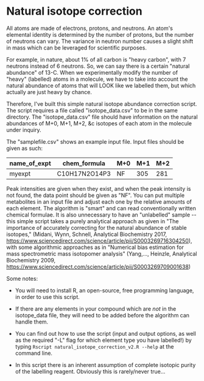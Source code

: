 # Natural isotope correction

All atoms are made of electrons, protons, and neutrons. An atom's elemental identity is determined by the number of protons, but the number of neutrons can vary. The variance in neutron number causes a slight shift in mass which can be leveraged for scientific purposes.

For example, in nature, about 1% of all carbon is "heavy carbon", with 7 neutrons instead of 6 neutrons. So, we can say there is a certain "natural abundance" of 13-C. When we experimentally modify the number of "heavy" (labelled) atoms in a molecule, we have to take into account the natural abundance of atoms that will LOOK like we labelled them, but which actually are just heavy by chance.

Therefore, I've built this simple natural isotope abundance correction script. The script requires a file called "isotope_data.csv" to be in the same directory. The "isotope_data.csv" file should have information on the natural abundances of M+0, M+1, M+2, &c isotopes of each atom in the molecule under inquiry.

The "samplefile.csv" shows an example input file. Input files should be given as such:

name_of_expt | chem_formula | M+0 | M+1 | M+2 |
-------------|--------------|-----|-----|-----|
myexpt | C10H17N2O14P3 | NF | 305 | 281 |

Peak intensities are given when they exist, and when the peak intensity is not found, the data point should be given as "NF". You can put multiple metabolites in an input file and adjust each one by the relative amounts of each element. The algorithm is "smart" and can read conventionally written chemical formulae. It is also unnecessary to have an "unlabelled" sample -- this simple script takes a purely analytical approach as given in "The importance of accurately correcting for the natural abundance of stable isotopes," (Midani, Wynn, Schnell, Analytical Biochemistry 2017, https://www.sciencedirect.com/science/article/pii/S0003269716304250), with some algorithmic approaches as in "Numerical bias estimation for mass spectrometric mass isotopomer analysis" (Yang,..., Heinzle, Analytical Biochemistry 2009, https://www.sciencedirect.com/science/article/pii/S0003269709001638)

Some notes:

* You will need to install R, an open-source, free programming language, in order to use this script. 

* If there are any elements in your compound which are *not* in the isotope_data file, they will need to be added before the algorithm can handle them.

* You can find out how to use the script (input and output options, as well as the required "-L" flag for which element type you have labelled!) by typing `Rscript natural_isotope_correction_v2.R --help` at the command line. 

* In this script there is an inherent assumption of complete isotopic purity of the labelling reagent. Obviously this is rarely/never true... 
